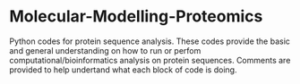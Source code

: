 # Molecular-Modelling-Proteomics
Python codes for protein sequence analysis.
These codes provide the basic and general understanding on how to run or perfom computational/bioinformatics analysis on protein sequences.
Comments are provided to help undertand what each block of code is doing.

